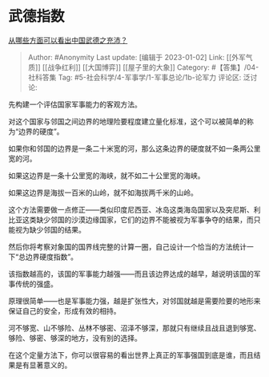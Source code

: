 # 武德指数
[从哪些方面可以看出中国武德之充沛？](https://www.zhihu.com/question/434129722/answer/2825581031)

> Author: #Anonymity
> Last update: [编辑于 2023-01-02]
> Link: [[外军气质]] [[战争红利]] [[大国博弈]] [[屋子里的大象]]
> Category: #【答集】/04-社科答集
> Tag: #5-社会科学/4-军事学/1-军事总论/1b-论军力
> 评论区:
> 泛讨论:

先构建一个评估国家军事能力的客观方法。

对这个国家与邻国之间边界的地理险要程度建立量化标准，这个可以被简单的称为“边界的硬度”。

如果你和邻国的边界是一条二十米宽的河，那么这条边界的硬度就不如一条两公里宽的河。

如果这边界是一条十公里宽的海峡，就不如二十公里宽的海峡。

如果这边界是海拔一百米的山岭，就不如海拔两千米的山岭。

这个方法需要做一点修正——类似印度尼西亚、冰岛这类海岛国家以及突尼斯、利比亚这类缺少邻国的沙漠边缘国家，它们的边界不能被视为军事争夺的结果，而只能视为缺少邻国的结果。

然后你将考察对象国的国界线完整的计算一圈，自己设计一个恰当的方法统计一下“总边界硬度指数”。

该指数越高的，该国的军事能力越强——而且该边界达成的越早，越说明该国的军事传统的强盛。

原理很简单——也是军事能力强，越是扩张性大，对邻国就越是需要险要的地形来保证自己的安全，形成有效的相持。

河不够宽、山不够险、丛林不够密、沼泽不够深，那就只有继续且战且退到够宽、够险、够密、够深的地方，没有别的选择。

在这个定量方法下，你可以很容易的看出世界上真正的军事强国到底是谁，而且结果是有显著意义的。
